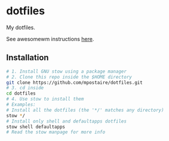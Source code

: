 # dotfiles

My dotfiles.

See awesomewm instructions [here](awesome/.config/awesome/README.md).

## Installation

```bash
# 1. Install GNU stow using a package manager
# 2. Clone this repo inside the $HOME directory
git clone https://github.com/mpostaire/dotfiles.git
# 3. cd inside
cd dotfiles
# 4. Use stow to install them
# Examples:
# Install all the dotfiles (the '*/' matches any directory)
stow */
# Install only shell and defaultapps dotfiles
stow shell defaultapps
# Read the stow manpage for more info
```
